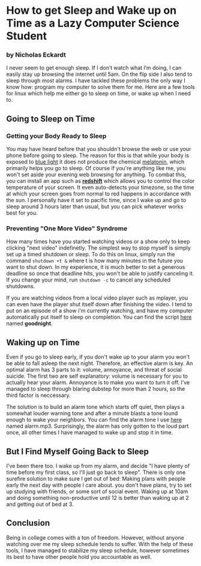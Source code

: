 # How to get Sleep and Wake up on Time as a Lazy Computer Science Student

### by Nicholas Eckardt

I never seem to get enough sleep.  If I don’t watch what I’m
doing, I can easily stay up browsing the internet until 5am. On the
flip side I also tend to sleep through most alarms. I have tackled these 
problems the only way I know how: program my computer to solve them for me. 
Here are a few tools for linux which help me either go to sleep on time, or
wake up when I need to.  

## Going to Sleep on Time

### Getting your Body Ready to Sleep

You may have heard before that you shouldn't browse the web or use your phone
before going to sleep. The reason for this is that while your body is exposed
to 
[blue light](https://www.somnilight.com/blue-light-insomnia.html) it does
not produce the chemical 
[melatonin](https://www.webmd.com/sleep-disorders/tc/melatonin-overview#1), 
which primarily helps you go to sleep. Of course if you're anything like me, 
you won't set aside your evening web browsing for anything. To combat this, 
you can install an app such as **[redshift](https://github.com/jonls/redshift)**
which allows you to control the color temperature of your screen. It even
auto-detects your timezone, so the time at which your screen goes from
normal to red happens in accordance with the sun. I personally have it 
set to pacific time, since I wake up and go to sleep around 3 hours later than
usual, but you can pick whatever works best for you. 

### Preventing "One More Video" Syndrome

How many times have you started watching videos or a show only to keep clicking
"next video" indefinetly. The simplest way to stop myself is simply set up
a timed shutdown or sleep. To do this on linux, simply run the command 
`shutdown +t &` 
where t is how many minutes in the future you want to shut down. In my
experience, it is much better to set a generous deadline so once that
deadline hits, you won't be able to justify canceling it. 
If you change 
your mind, run `shutdown -c` to cancel any scheduled shutdowns. 

If you are watching videos from a local video player such as mplayer, you can
even have the player shut itself down after finishing the video. I tend to put
on an episode of a show i'm currently watching, and have my computer 
automatically put itself to sleep on completion. You can find the script
[here](https://github.com/NickEckardt/sleep) named **goodnight**. 

## Waking up on Time

Even if you go to sleep early, if you don't wake up to your alarm
you won't be able to fall asleep the next night. Therefore, an effective
alarm is key. An optimal alarm has 3 parts to it: volume, annoyance, and threat
of social suicide. The first two are self explanatory: volume is necessary for
you to actually hear your alarm. Annoyance is to make you want to turn it off.
 I’ve managed to sleep through blaring
dubstep for more than 2 hours, so the third factor is neccessary. 

The solution is to build an alarm tone which starts off quiet, then plays a 
somewhat louder warning tone and after
a minute blasts a tone lound enough to wake your neighbors. You can find the
alarm tone I use [here](https://github.com/NickEckardt/sleep) named alarm.mp3. 
Surprisingly, the alarm has only gotten to the loud part once, all other
times I have managed to wake up and stop it in time. 

## But I Find Myself Going Back to Sleep

I've been there too. I wake up from my alarm, and decide "I have plenty of time
before my first class, so I'll just go back to sleep". There is only one
surefire solution to make sure I get out of bed: Making plans with people early
the next day with people I care about.  you don't have plans, try to set up
studying with friends, or some sort of social event. Waking up at 10am and
doing something non-productive until 12 is better than waking up at 2 and
getting out of bed at 3. 

## Conclusion

Being in college comes with a ton of freedom. However, without anyone watching
over me my sleep schedule tends to suffer. With the help of these tools, I have
managed to stabilize my sleep schedule, however sometimes its best to have 
other people hold you accountable as well. 
